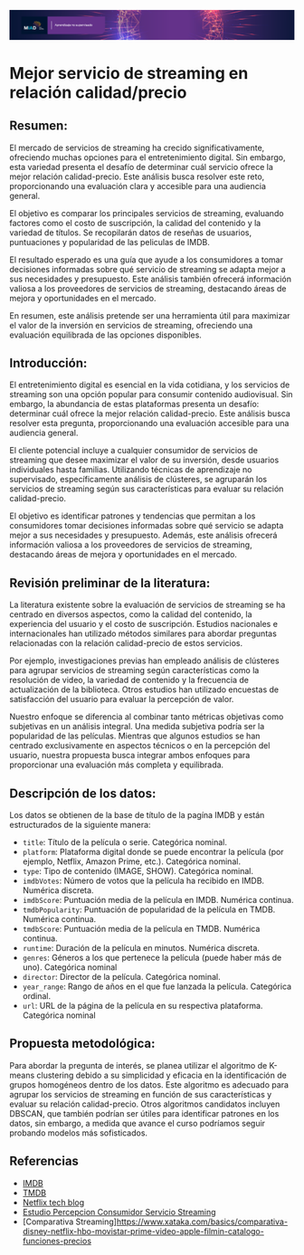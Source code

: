 ![Portada](../Semana%202/figs/ans_banner_1920x200.png)

# Mejor servicio de streaming en relación calidad/precio

## Resumen:
El mercado de servicios de streaming ha crecido significativamente, ofreciendo muchas opciones para el entretenimiento digital. Sin embargo, esta variedad presenta el desafío de determinar cuál servicio ofrece la mejor relación calidad-precio. Este análisis busca resolver este reto, proporcionando una evaluación clara y accesible para una audiencia general.

El objetivo es comparar los principales servicios de streaming, evaluando factores como el costo de suscripción, la calidad del contenido y la variedad de títulos. Se recopilarán datos de reseñas de usuarios, puntuaciones y popularidad de las peliculas de IMDB.

El resultado esperado es una guía que ayude a los consumidores a tomar decisiones informadas sobre qué servicio de streaming se adapta mejor a sus necesidades y presupuesto. Este análisis también ofrecerá información valiosa a los proveedores de servicios de streaming, destacando áreas de mejora y oportunidades en el mercado.

En resumen, este análisis pretende ser una herramienta útil para maximizar el valor de la inversión en servicios de streaming, ofreciendo una evaluación equilibrada de las opciones disponibles.

## Introducción:
El entretenimiento digital es esencial en la vida cotidiana, y los servicios de streaming son una opción popular para consumir contenido audiovisual. Sin embargo, la abundancia de estas plataformas presenta un desafío: determinar cuál ofrece la mejor relación calidad-precio. Este análisis busca resolver esta pregunta, proporcionando una evaluación accesible para una audiencia general.

El cliente potencial incluye a cualquier consumidor de servicios de streaming que desee maximizar el valor de su inversión, desde usuarios individuales hasta familias. Utilizando técnicas de aprendizaje no supervisado, específicamente análisis de clústeres, se agruparán los servicios de streaming según sus características para evaluar su relación calidad-precio.

El objetivo es identificar patrones y tendencias que permitan a los consumidores tomar decisiones informadas sobre qué servicio se adapta mejor a sus necesidades y presupuesto. Además, este análisis ofrecerá información valiosa a los proveedores de servicios de streaming, destacando áreas de mejora y oportunidades en el mercado.

## Revisión preliminar de la literatura:
La literatura existente sobre la evaluación de servicios de streaming se ha centrado en diversos aspectos, como la calidad del contenido, la experiencia del usuario y el costo de suscripción. Estudios nacionales e internacionales han utilizado métodos similares para abordar preguntas relacionadas con la relación calidad-precio de estos servicios.

Por ejemplo, investigaciones previas han empleado análisis de clústeres para agrupar servicios de streaming según características como la resolución de video, la variedad de contenido y la frecuencia de actualización de la biblioteca. Otros estudios han utilizado encuestas de satisfacción del usuario para evaluar la percepción de valor.

Nuestro enfoque se diferencia al combinar tanto métricas objetivas como subjetivas en un análisis integral. Una medida subjetiva podría ser la popularidad de las películas. Mientras que algunos estudios se han centrado exclusivamente en aspectos técnicos o en la percepción del usuario, nuestra propuesta busca integrar ambos enfoques para proporcionar una evaluación más completa y equilibrada.

## Descripción de los datos:
Los datos se obtienen de la base de título de la pagína IMDB y están estructurados de la siguiente manera:

- `title`: Título de la película o serie. Categórica nominal.
- `platform`: Plataforma digital donde se puede encontrar la película (por ejemplo, Netflix, Amazon Prime, etc.). Categórica nominal.
- `type`: Tipo de contenido (IMAGE, SHOW). Categórica nominal.
- `imdbVotes`: Número de votos que la película ha recibido en IMDB. Numérica discreta.
- `imdbScore`: Puntuación media de la película en IMDB. Numérica continua.
- `tmdbPopularity`: Puntuación de popularidad de la película en TMDB. Numérica continua.
- `tmdbScore`: Puntuación media de la película en TMDB. Numérica continua. 
- `runtime`: Duración de la película en minutos. Numérica discreta.
- `genres`: Géneros a los que pertenece la película (puede haber más de uno). Categórica nominal
- `director`: Director de la película. Categórica nominal.
- `year_range`: Rango de años en el que fue lanzada la película. Categórica ordinal.
- `url`: URL de la página de la película en su respectiva plataforma. Categórica nominal

## Propuesta metodológica:
Para abordar la pregunta de interés, se planea utilizar el algoritmo de K-means clustering debido a su simplicidad y eficacia en la identificación de grupos homogéneos dentro de los datos. Este algoritmo es adecuado para agrupar los servicios de streaming en función de sus características y evaluar su relación calidad-precio. Otros algoritmos candidatos incluyen DBSCAN, que también podrían ser útiles para identificar patrones en los datos, sin embargo, a medida que avance el curso podríamos seguir probando modelos más sofisticados.

## Referencias

- [IMDB](https://www.imdb.com)
- [TMDB](https://www.themoviedb.org)
- [Netflix tech blog](https://netflixtechblog.com/)
- [Estudio Percepcion Consumidor Servicio Streaming](https://repositorio.usm.cl/server/api/core/bitstreams/d67c307d-1a49-4c90-b54d-335457c3938d/content)
- [Comparativa Streaming]https://www.xataka.com/basics/comparativa-disney-netflix-hbo-movistar-prime-video-apple-filmin-catalogo-funciones-precios
